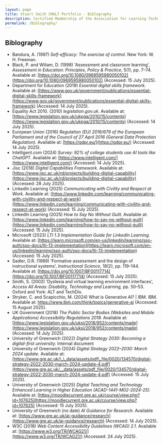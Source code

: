 ```yaml
---
layout: page
title: Stuart Smith CMALT Portfolio - Biblography
description: Certified Membership of the Association for Learning Technology (CMALT) portfolio of Stuart Smith, MSc, BA (Hons).
permalink: /Biblography/
---
```


## Biblography

- Bandura, A. (1997) *Self-efficacy: The exercise of control.* New York: W. H. Freeman.
- Black, P. and Wiliam, D. (1998) 'Assessment and classroom learning', *Assessment in Education: Principles, Policy & Practice*, 5(1), pp. 7–74. Available at: [https://doi.org/10.1080/0969595980050102](https://doi.org/10.1080/0969595980050102) (Accessed: 15 July 2025).
- Department for Education (2019) *Essential digital skills framework.* Available at: [https://www.gov.uk/government/publications/essential-digital-skills-framework](https://www.gov.uk/government/publications/essential-digital-skills-framework) (Accessed: 14 July 2025).
- Equality Act 2010. (2010) *legislation.gov.uk*. Available at: [https://www.legislation.gov.uk/ukpga/2010/15/contents](https://www.legislation.gov.uk/ukpga/2010/15/contents) (Accessed: 14 July 2025).
- European Union (2016) *Regulation (EU) 2016/679 of the European Parliament and of the Council of 27 April 2016 (General Data Protection Regulation).* Available at: [https://gdpr.eu/](https://gdpr.eu/) (Accessed: 14 July 2025).
- Intelligent.com (2024) *Survey: 92% of college students use AI tools like ChatGPT.* Available at: [https://www.intelligent.com/](https://www.intelligent.com/) (Accessed: 14 July 2025).
- Jisc (2018) *Digital Capabilities Framework.* Available at: [https://www.jisc.ac.uk/rd/projects/building-digital-capability](https://www.jisc.ac.uk/rd/projects/building-digital-capability) (Accessed: 28 July 2025).
- LinkedIn Learning (2025) *Communicating with Civility and Respect at Work.* Available at: [https://www.linkedin.com/learning/communicating-with-civility-and-respect-at-work](https://www.linkedin.com/learning/communicating-with-civility-and-respect-at-work) (Accessed: 15 July 2025).
- LinkedIn Learning (2025) *How to Say No Without Guilt.* Available at: [https://www.linkedin.com/learning/how-to-say-no-without-guilt](https://www.linkedin.com/learning/how-to-say-no-without-guilt) (Accessed: 15 July 2025).
- Microsoft (2023) *LTI 1.3 Implementation Guide for LinkedIn Learning.* Available at: [https://learn.microsoft.com/en-us/linkedin/learning/sso-auth/sso-docs/lti-13-implementation](https://learn.microsoft.com/en-us/linkedin/learning/sso-auth/sso-docs/lti-13-implementation) (Accessed: 15 July 2025).
- Sadler, D.R. (1989) 'Formative assessment and the design of instructional systems', *Instructional Science*, 18(2), pp. 119–144. Available at: [https://doi.org/10.1007/BF00117714](https://doi.org/10.1007/BF00117714) (Accessed: 15 July 2025).
- Smith, S. (2002) ‘Dyslexia and virtual learning environment interfaces’, *Access All Areas: Disability, Technology and Learning,* pp. 50–53. Oxford and York: ALT and TechDis.
- Stryker, C. and Scapicchio, M. (2024) What is Generative AI? | IBM. IBM. Available at: https://www.ibm.com/think/topics/generative-ai (Accessed: 15 August 2025).
- UK Government (2018) *The Public Sector Bodies (Websites and Mobile Applications) Accessibility Regulations 2018.* Available at: [https://www.legislation.gov.uk/uksi/2018/952/contents/made](https://www.legislation.gov.uk/uksi/2018/952/contents/made) (Accessed: 14 July 2025).
- University of Greenwich (2022) *Digital Strategy 2030: Becoming a digital-first university.* Internal document
- University of Greenwich (2024) *Digital Strategy 2022–2030: March 2024 update.* Available at: [https://www.gre.ac.uk/\_\_data/assets/pdf\_file/0020/134570/digital-strategy-2022-2030-march-2024-update-4.pdf](https://www.gre.ac.uk/__data/assets/pdf_file/0020/134570/digital-strategy-2022-2030-march-2024-update-4.pdf) (Accessed: 15 July 2025).
- University of Greenwich (2025) *Digital Teaching and Technology Enhanced Learning in Higher Education (ACAD-1441-M02-2024-25).* Available at: [https://moodlecurrent.gre.ac.uk/course/view.php?id=107625](https://moodlecurrent.gre.ac.uk/course/view.php?id=107625) (Accessed: 15 July 2025).
- University of Greenwich (no date) *AI Guidance for Research.* Available at: [https://www.gre.ac.uk/ai-guidance/research](https://www.gre.ac.uk/ai-guidance/research) (Accessed: 14 July 2025).
- W3C (2018) *Web Content Accessibility Guidelines (WCAG) 2.1.* Available at: [https://www.w3.org/TR/WCAG21/](https://www.w3.org/TR/WCAG21/) (Accessed: 24 July 2025).
